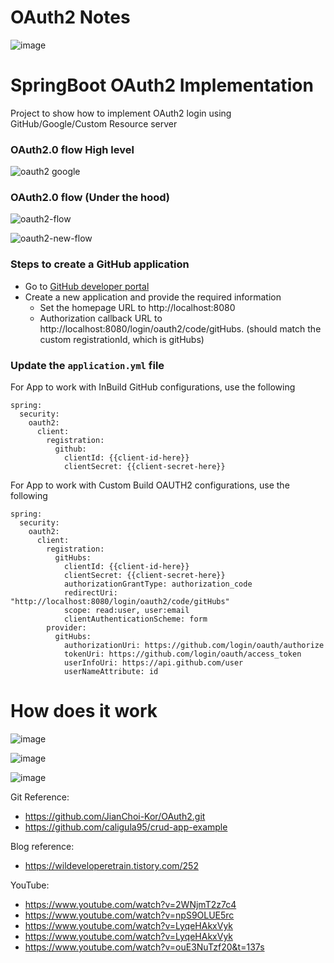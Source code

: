 # OAuth2 Notes

![image](https://github.com/user-attachments/assets/6a46ba74-ec2e-4d5a-bcc5-e3eb200fe308)


# SpringBoot OAuth2 Implementation

Project to show how to implement OAuth2 login using GitHub/Google/Custom Resource server

### OAuth2.0 flow High level 

![oauth2 google](https://github.com/user-attachments/assets/e28622c1-51dc-49d6-838e-5d789bfc545c)

### OAuth2.0 flow (Under the hood)

![oauth2-flow](https://github.com/user-attachments/assets/f4e2fc66-ac60-4baa-9e9a-e5a511ab150a)

![oauth2-new-flow](https://github.com/user-attachments/assets/d9c76395-86ba-4a47-9b55-180354bb1bc2)

### Steps to create a GitHub application
* Go to [GitHub developer portal](https://github.com/settings/developers)
* Create a new application and provide the required information
  * Set the homepage URL to http://localhost:8080
  * Authorization callback URL to http://localhost:8080/login/oauth2/code/gitHubs. (should match the custom registrationId, which is gitHubs)

### Update the `application.yml` file

For App to work with InBuild GitHub configurations, use the following

```
spring:
  security:
    oauth2:
      client:
        registration:
          github:
            clientId: {{client-id-here}}
            clientSecret: {{client-secret-here}}
```

For App to work with Custom Build OAUTH2 configurations, use the following

```         
spring:
  security:
    oauth2:
      client:
        registration:
          gitHubs:
            clientId: {{client-id-here}}
            clientSecret: {{client-secret-here}}
            authorizationGrantType: authorization_code
            redirectUri: "http://localhost:8080/login/oauth2/code/gitHubs"
            scope: read:user, user:email
            clientAuthenticationScheme: form
        provider:
          gitHubs:
            authorizationUri: https://github.com/login/oauth/authorize
            tokenUri: https://github.com/login/oauth/access_token
            userInfoUri: https://api.github.com/user
            userNameAttribute: id
```

# How does it work

![image](https://github.com/user-attachments/assets/2d8db0e8-171a-4ab9-b96c-37854b00c3e4)

![image](https://github.com/user-attachments/assets/20264d94-6f88-4cac-b4db-11e427d03038)

![image](https://github.com/user-attachments/assets/0882f335-3707-44b5-99db-7e9d3c881f63)

Git Reference: 
- https://github.com/JianChoi-Kor/OAuth2.git
- https://github.com/caligula95/crud-app-example

Blog reference: 
- https://wildeveloperetrain.tistory.com/252

YouTube: 
- https://www.youtube.com/watch?v=2WNjmT2z7c4
- https://www.youtube.com/watch?v=npS9OLUE5rc
- https://www.youtube.com/watch?v=LyqeHAkxVyk
- https://www.youtube.com/watch?v=LyqeHAkxVyk
- https://www.youtube.com/watch?v=ouE3NuTzf20&t=137s

  
